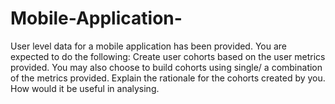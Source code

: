 # Mobile-Application-
User level data for a mobile application has been provided. You are expected to do the following:  Create user cohorts based on the user metrics provided. You may also choose to build cohorts using single/ a combination of the metrics provided. Explain the rationale for the cohorts created by you. How would it be useful in analysing.
